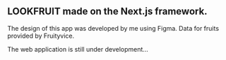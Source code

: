 ## LOOKFRUIT made on the Next.js framework.

The design of this app was developed by me using Figma.
Data for fruits provided by Fruityvice.

The web application is still under development...
